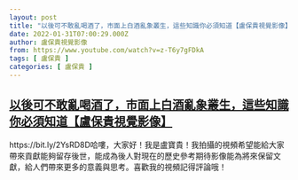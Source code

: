 ```yaml
---
layout: post
title: "以後可不敢亂喝酒了，市面上白酒亂象叢生，這些知識你必須知道【盧保貴視覺影像】"
date: 2022-01-31T07:00:29.000Z
author: 盧保貴視覺影像
from: https://www.youtube.com/watch?v=z-T6y7gFDkA
tags: [ 盧保貴 ]
categories: [ 盧保貴 ]
---
```

<!--1643612429000-->
[以後可不敢亂喝酒了，市面上白酒亂象叢生，這些知識你必須知道【盧保貴視覺影像】](https://www.youtube.com/watch?v=z-T6y7gFDkA)
------

<div>
https://bit.ly/2YsRD8D哈嘍，大家好！我是盧寶貴！我拍攝的視頻希望能給大家帶來貢獻能夠留存後世，能成為後人對現在的歷史參考期待影像能為將來保留文獻，給人們帶來更多的意義與思考。喜歡我的視頻記得評論哦！
</div>
